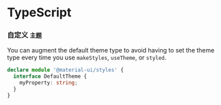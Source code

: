 # TypeScript

### 自定义 `主题`

You can augment the default theme type to avoid having to set the theme type every time you use `makeStyles`, `useTheme`, or `styled`.

```typescript
declare module '@material-ui/styles' {
  interface DefaultTheme {
    myProperty: string;
  }
}
```